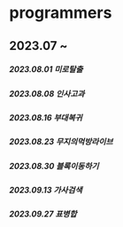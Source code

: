 # programmers

## 2023.07 ~
##### 2023.08.01 미로탈출
##### 2023.08.08 인사고과
##### 2023.08.16 부대복귀
##### 2023.08.23 무지의먹방라이브
##### 2023.08.30 블록이동하기
##### 2023.09.13 가사검색
##### 2023.09.27 표병합